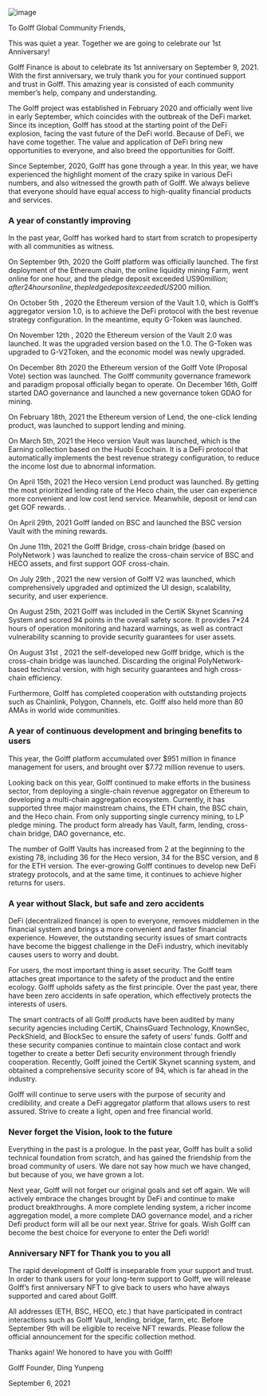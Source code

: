 ![image](https://docs.golff.com/blog/page/15.png)

To Golff Global Community Friends,

This was quiet a year. Together we are going to celebrate our 1st Anniversary!

Golff Finance is about to celebrate its 1st anniversary on September 9, 2021. With the first anniversary, we truly thank you for your continued support and trust in Golff. This amazing year is consisted of each community member’s help, company and understanding.

The Golff project was established in February 2020 and officially went live in early September, which coincides with the outbreak of the DeFi market. Since its inception, Golff has stood at the starting point of the DeFi explosion, facing the vast future of the DeFi world. Because of DeFi, we have come together. The value and application of DeFi bring new opportunities to everyone, and also breed the opportunities for Golff.

Since September, 2020, Golff has gone through a year. In this year, we have experienced the highlight moment of the crazy spike in various DeFi numbers, and also witnessed the growth path of Golff. We always believe that everyone should have equal access to high-quality financial products and services.


### A year of constantly improving

In the past year, Golff has worked hard to start from scratch to propesiperty with all communities as witness.

On September 9th, 2020 the Golff platform was officially launched. The first deployment of the Ethereum chain, the online liquidity mining Farm, went online for one hour, and the pledge deposit exceeded US$90 million; after 24 hours online, the pledge deposit exceeded US$200 million.

On October 5th , 2020 the Ethereum version of the Vault 1.0, which is Golff’s aggregator version 1.0, is to achieve the DeFi protocol with the best revenue strategy configuration. In the meantime, equity G-Token was launched.

On November 12th , 2020 the Ethereum version of the Vault 2.0 was launched. It was the upgraded version based on the 1.0. The G-Token was upgraded to G-V2Token, and the economic model was newly upgraded.

On December 8th 2020 the Ethereum version of the Golff Vote (Proposal Vote) section was launched. The Golff community governance framework and paradigm proposal officially began to operate. On December 16th, Golff started DAO governance and launched a new governance token GDAO for mining.

On February 18th, 2021 the Ethereum version of Lend, the one-click lending product, was launched to support lending and mining.

On March 5th, 2021 the Heco version Vault was launched, which is the Earning collection based on the Huobi Ecochain. It is a DeFi protocol that automatically implements the best revenue strategy configuration, to reduce the income lost due to abnormal information.

On April 15th, 2021 the Heco version Lend product was launched. By getting the most prioritized lending rate of the Heco chain, the user can experience more convenient and low cost lend service. Meanwhile, deposit or lend can get GOF rewards. .

On April 29th, 2021 Golff landed on BSC and launched the BSC version Vault with the mining rewards.

On June 11th, 2021 the Golff Bridge, cross-chain bridge (based on PolyNetwork ) was launched to realize the cross-chain service of BSC and HECO assets, and first support GOF cross-chain.

On July 29th , 2021 the new version of Golff V2 was launched, which comprehensively upgraded and optimized the UI design, scalability, security, and user experience.

On August 25th, 2021 Golff was included in the CertiK Skynet Scanning System and scored 94 points in the overall safety score. It provides 7*24 hours of operation monitoring and hazard warnings, as well as contract vulnerability scanning to provide security guarantees for user assets.

On August 31st , 2021 the self-developed new Golff bridge, which is the cross-chain bridge was launched. Discarding the original PolyNetwork-based technical version, with high security guarantees and high cross-chain efficiency.

Furthermore, Golff has completed cooperation with outstanding projects such as Chainlink, Polygon, Channels, etc. Golff also held more than 80 AMAs in world wide communities.


### A year of continuous development and bringing benefits to users

This year, the Golff platform accumulated over $951 million in finance management for users, and brought over $7.72 million revenue to users.

Looking back on this year, Golff continued to make efforts in the business sector, from deploying a single-chain revenue aggregator on Ethereum to developing a multi-chain aggregation ecosystem. Currently, it has supported three major mainstream chains, the ETH chain, the BSC chain, and the Heco chain. From only supporting single currency mining, to LP pledge mining. The product form already has Vault, farm, lending, cross-chain bridge, DAO governance, etc.

The number of Golff Vaults has increased from 2 at the beginning to the existing 78, including 36 for the Heco version, 34 for the BSC version, and 8 for the ETH version. The ever-growing Golff continues to develop new DeFi strategy protocols, and at the same time, it continues to achieve higher returns for users.


### A year without Slack, but safe and zero accidents

DeFi (decentralized finance) is open to everyone, removes middlemen in the financial system and brings a more convenient and faster financial experience. However, the outstanding security issues of smart contracts have become the biggest challenge in the DeFi industry, which inevitably causes users to worry and doubt.

For users, the most important thing is asset security. The Golff team attaches great importance to the safety of the product and the entire ecology. Golff upholds safety as the first principle. Over the past year, there have been zero accidents in safe operation, which effectively protects the interests of users.

The smart contracts of all Golff products have been audited by many security agencies including CertiK, ChainsGuard Technology, KnownSec, PeckShield, and BlockSec to ensure the safety of users’ funds. Golff and these security companies continue to maintain close contact and work together to create a better Defi security environment through friendly cooperation. Recently, Golff joined the CertiK Skynet scanning system, and obtained a comprehensive security score of 94, which is far ahead in the industry.

Golff will continue to serve users with the purpose of security and credibility, and create a DeFi aggregator platform that allows users to rest assured. Strive to create a light, open and free financial world.


### Never forget the Vision, look to the future

Everything in the past is a prologue. In the past year, Golff has built a solid technical foundation from scratch, and has gained the friendship from the broad community of users. We dare not say how much we have changed, but because of you, we have grown a lot.

Next year, Golff will not forget our original goals and set off again. We will actively embrace the changes brought by DeFi and continue to make product breakthroughs. A more complete lending system, a richer income aggregation model, a more complete DAO governance model, and a richer Defi product form will all be our next year. Strive for goals. Wish Golff can become the best choice for everyone to enter the Defi world!


### Anniversary NFT for Thank you to you all

The rapid development of Golff is inseparable from your support and trust. In order to thank users for your long-term support to Golff, we will release Golff’s first anniversary NFT to give back to users who have always supported and cared about Golff.

All addresses (ETH, BSC, HECO, etc.) that have participated in contract interactions such as Golff Vault, lending, bridge, farm, etc. Before September 9th will be eligible to receive NFT rewards. Please follow the official announcement for the specific collection method.

Thanks again! We honored to have you with Golff!



Golff Founder, Ding Yunpeng

September 6, 2021
